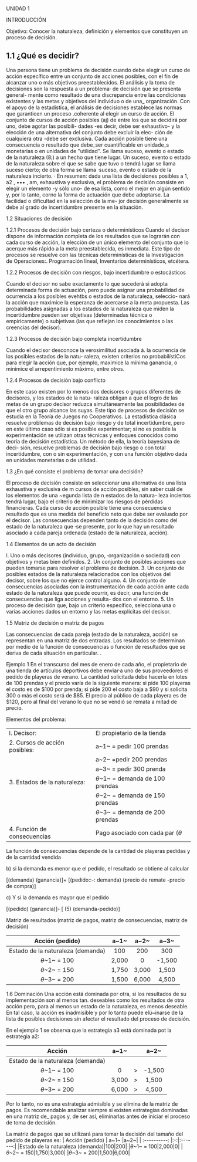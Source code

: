 UNIDAD 1

INTRODUCCIÓN

Objetivo: Conocer la naturaleza, definición y elementos que constituyen un proceso de decisión.

## 1.1 ¿Qué es decidir?

Una persona tiene un problema de decisión cuando debe elegir un curso de acción específico entre un
conjunto de acciones posibles, con el fin de alcanzar uno o más objetivos preestablecidos.
El análisis y la toma de decisiones son la respuesta a un problema· de decisión que se presenta general-
mente como resultado de una discrepancia entre las condiciones existentes y las metas y objetivos del
individuo o de una_ organización. Con el apoyo de la estadística, el análisis de decisiones establece las
normas que garanticen un proceso .coherente al elegir un curso de acción.
El conjunto de cursos de acción posibles (aj) de entre los que se decidirá por uno, debe agotar las posibili-
dades -es decir, debe ser exhaustivo- y la elección de una alternativa del conjunto debe excluir la elec-
ción de cualquiera otra -debe ser exclusiva. Cada acción posible tiene una consecuencia o resultado que
debe_ser cuantificable en unidade_s monetarias o en unidades de "utilidad".
Se llama suceso, evento o estado de la naturaleza (8¡) a un hecho que tiene lugar. Un suceso, evento o
estado de la naturaleza sobre el que se sabe que tuvo o tendrá lugar se llama suceso cierto; de otra forma
se llama ·suceso, evento o estado de la naturaleza incierto.
·
En resumen: dada una lista de decisiones posibles a 1, a2 , ••• , am, exhaustiva y exclusiva, el problema de
decisión consiste en elegir un elemento -y sólo uno- de esa lista, como el mejor en algún sentido y, por lo
tanto, corno la forma de actuación que debe adoptarse. La facilidad o dificultad en la selección de la me-
jor decisión generalmente se debe al grado de incertidumbre presente en la situación.

1.2 Situaciones de decisión

1.2.1 Procesos de decisión bajo certeza o determinísticos
Cuando el decisor dispone de información completa de los resultados que se lograrán con cada curso de
acción, la elección de un único elemento del conjunto que lo acerque más rápido a la meta preestablecida,
es inmediata. Este tipo de procesos se resuelve con las técnicas determinísticas de la Investigación de
Operaciones:. Programación lineal, Inventarios determinísticos, etcétera.

1.2.2 Procesos de decisión con riesgos, bajo incertidumbre o estocásticos

Cuando el decisor no sabe exactamente lo que sucederá si adopta determinada forma de actuación, pero
puede asignar una probabilidad de ocurrencia a los posibles evehtbs o estados de la naturaleza, seleccio-
nará la acción que maximice la esperanza de acercarse a la meta propuesta. Las probabilidades asignadas
a los estados de la naturaleza que miden la incertidumbre pueden ser objetivas (determinadas técnica o
empíricamente) o subjetivas (las que reflejan los conocimientos o las creencias del decisor).

1.2.3 Procesos de decisión bajo completa incertidumbre

Cuando el decisor desconoce la verosimilitud asociada á. la ocurrencia de los posibles estados de la natu-
raleza, existen criterios no probabilístiCos para elegir la acción que, por ejemplo, maximice la mínima
ganancia, o minimice el arrepentimiento máximo, entre otros.

1.2.4 Procesos de decisión bajo conflicto

En este caso existen por lo menos dos decisores o grupos diferentes de decisores, y los estados de la natu-
raleza obligan a que el logro de las metas de un grupo decisor reduzca simultáneamente las posibilidades
de que el otro grupo alcance las suyas. Este tipo de procesos de decisión se estudia en la Teoría de Juegos
no Cooperativos.
La estadística clásica resuelve problemas de decisión bajo riesgo y de total incertidumbre, pero en este
último caso sólo si es posible experimentar; si no es posible la experimentación se utilizan otras técnicas y
enfoques conocidos como teoría de decisión estadística. Un método de ella, la teoría bayesiana de deci-
sión, resuelve problemas de decisión bajo riesgo o con total incertidumbre, con o sin experimentación, y
con una función objetivo dada en unidades monetarias o de utilidad.

1.3 ¿En qué consiste el problema de tomar una decisión?

El proceso de decisión consiste en seleccionar una alternativa de una lista exhaustiva y exclusiva de m
cursos de acción posibles, sin saber cuál de los elementos de una ~egunda lista de n estados de la natura-
leza inciertos tendrá lugar, bajo el criterio de minimizar los riesgos de pérdidas financieras.
Cada curso de acción posible tiene una consecuencia o resultado que es una medida del beneficio neto
que debe ser evaluado por el decisor. Las consecuencias dependen tanto de la decisión como del estado de
la naturaleza que ·se presente, por lo que hay un resultado asociado a cada pareja ordenada (estado de la
naturaleza, acción).

1.4 Elementos de un acto de decisión

l. Uno o más decisores (individuo, grupo, ·organización o sociedad) con objetivos y metas bien definidos.
2. Un conjunto de posibles acciones que pueden tomarse para resolver el problema de decisión.
3. Un conjunto de posibles estados de la naturaleza relacionados con los objetivos del decisor, sobre
los que no ejerce control alguno.
4. Un conjunto de consecuencias asociadas con la instrumentación de cada acción ante cada estado de
la naturaleza que puede ocurrir, es decir, una función de consecuencias que liga acciones y resulta-
dos con el entorno.
5. Un proceso de decisión que, bajo un criterio específico, selecciona una o varias acciones dados un
entorno y las metas explícitas del decisor.

1.5 Matriz de decisión o matriz de pagos

Las consecuencias de cada pareja (estado de la naturaleza, acción) se representan en una matriz de dos
entradas. Los resultados se determinan por medio de la función de consecuencias o función de resultados
que se deriva de cada situación en particular. .

Ejemplo 1
En el transcurso del mes de enero de cada año, el propietario de una tienda de artículos deportivos debe
enviar·a uno de sus proveedores el pedido de playeras de verano. La cantidad solicitada debe hacerla en
lotes de 100 prendas y el precio varía de la siguiente manera: si pide 100 playeras el costo es de $100 por
prenda; si pide 200 el costo baja a $90 y si solicita 300 o más el costo será de $85. El precio al público de
cada playera es de $120, pero al final del verano lo que no se vendió se remata a mitad de precio.

Elementos del problema:

| | |
| ---------- | :---------- |
| l.  Decisor: | El propietario de la tienda  |
|  2.  Cursos de acción posibles:  |  a~1~ = pedir 100 prendas|
||a~2~ =pedir 200 prendas|
||a~3~ = pedir 300 prenda|
|3.  Estados de la naturaleza:|$\theta$~1~ = demanda de 100 prendas|
||$\theta$~2~ = demanda de 150 prendas|
||$\theta$~3~ = demanda de 200 prendas|
|4.  Función de consecuencias|Pago asociado con cada par ($\theta$

La función de consecuencias depende de la cantidad de playeras pedidas y de la cantidad vendida 

b) si la demanda es menor que el pedido, el resultado se obtiene al calcular

[(demanda) (ganancia)]+ [(pedido::-: demanda) (precio de remate -precio de compra)]

c) Y si la demanda es mayor que el pedido

[(pedido) (ganancia)]- [ (5) (demanda-pedido)]

Matriz de resultados (matriz de pagos, matriz de consecuencias, matriz de decisión)

|   Acción (pedido) | a~1~ |a~2~| a~3~|
| :----------: |:-:|:-------:|:-----:|
|Estado de la naturaleza (demanda)|100|200|300|
|$\theta$~1~ = 100|2,000|0|-1,500|
|$\theta$~2~ = 150|1,750|3,000|1,500|
|$\theta$~3~ = 200|1,500|6,000|4,500|
  
1.6 Dominación
Una acción está dominada por otra, si los resultados de su implementación son al menos tan. deseables
como los resultados de otra acción pero, para al menos un estado de la naturaleza, es menos deseable. En
tal caso, la acción es inadmisible y por lo tanto puede elü~inarse de la lista de posibles decisiones sin afectar el resultado del proceso de decisión.

En el ejemplo 1 se observa que la estrategia a3 está dominada pot la estrategia a2:

|   Acción  | a~1~ ||a~2~|
| :----------: |:-:|:-------:|:-:|
|Estado de la naturaleza (demanda)|||
|$\theta$~1~ = 100|0|>|-1,500|
|$\theta$~2~ = 150|3,000|>|1,500|
|$\theta$~3~ = 200|6,000|>|4,500|

Por lo tanto, no es una estrategia admisible y se elimina de la matriz de pagos. Es recomendable analizar
siempre si existen estrategias dominadas en una matriz de_ pagos y, de ser así, eliminarlas antes de iniciar el proceso de toma de decisión.

La matriz de pagos que se utilizará para tomar la decisión del tamaño del pedido de playeras es:
|   Acción (pedido) | a~1~ |a~2~| 
| :----------: |:-:|:-------:|
|Estado de la naturaleza (demanda)|100|200|
|$\theta$~1~ = 100|2,000|0|
|$\theta$~2~ = 150|1,750|3,000|
|$\theta$~3~ = 200|1,500|6,000|
